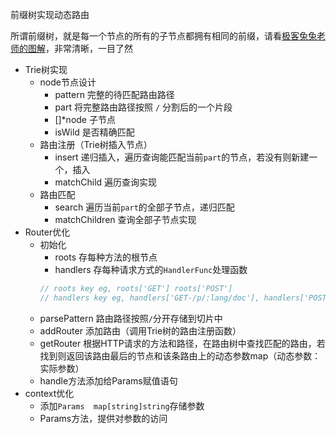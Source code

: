 前缀树实现动态路由

所谓前缀树，就是每一个节点的所有的子节点都拥有相同的前缀，请看[极客兔兔老师的图解](https://geektutu.com/post/gee-day3.html)，非常清晰，一目了然

- Trie树实现
  - node节点设计
    - pattern 完整的待匹配路由路径
    - part 将完整路由路径按照 ``/`` 分割后的一个片段
    - []*node 子节点
    - isWild 是否精确匹配
   - 路由注册（Trie树插入节点）
     - insert  递归插入，遍历查询能匹配当前``part``的节点，若没有则新建一个，插入
     - matchChild  遍历查询实现
   - 路由匹配
     - search 遍历当前``part``的全部子节点，递归匹配
     - matchChildren  查询全部子节点实现
- Router优化
  - 初始化
    - roots 存每种方法的根节点
    - handlers 存每种请求方式的``HandlerFunc``处理函数
    ```go
    // roots key eg, roots['GET'] roots['POST']
    // handlers key eg, handlers['GET-/p/:lang/doc'], handlers['POST-/p/book']
    ```
  - parsePattern 路由路径按照``/``分开存储到切片中
  - addRouter  添加路由（调用Trie树的路由注册函数）
  - getRouter  根据HTTP请求的方法和路径，在路由树中查找匹配的路由，若找到则返回该路由最后的节点和该条路由上的动态参数map（动态参数：实际参数）
  - handle方法添加给Params赋值语句
- context优化
  - 添加``Params  map[string]string``存储参数
  - Params方法，提供对参数的访问
